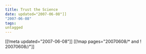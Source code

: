 ```yaml
---
title: Trust the Science
date: updated="2007-06-08"]]
"2007-06-08"
tags:
untagged
---
```

[[!meta updated="2007-06-08"]]
[[!map pages="20070608/* and ! 20070608/*/*"]]
